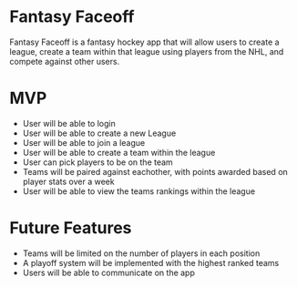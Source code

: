 # Fantasy Faceoff

Fantasy Faceoff is a fantasy hockey app that will allow users to create a league, create a team within that league using players from the NHL, and compete against other users. 

# MVP

* User will be able to login
* User will be able to create a new League
* User will be able to join a league
* User will be able to create a team within the league
* User can pick players to be on the team
* Teams will be paired against eachother, with points awarded based on player stats over a week
* User will be able to view the teams rankings within the league

# Future Features

* Teams will be limited on the number of players in each position
* A playoff system will be implemented with the highest ranked teams
* Users will be able to communicate on the app
